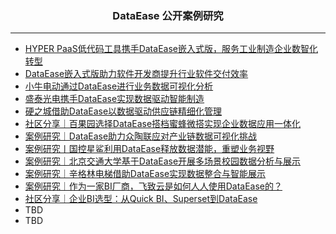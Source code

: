<h3 align="center">DataEase 公开案例研究</h3>

------------------------------

- [HYPER PaaS低代码工具携手DataEase嵌入式版，服务工业制造企业数智化转型](https://blog.fit2cloud.com/?p=f6ec279f-a49d-4176-ac98-300b28cafa55)
- [DataEase嵌入式版助力软件开发商提升行业软件交付效率](https://blog.fit2cloud.com/?p=043dc3c7-e2fb-423d-8cc8-ceb72a261369)
- [小牛电动通过DataEase进行业务数据可视化分析](https://blog.fit2cloud.com/?p=edb31b15-4ce2-4fde-bf3b-3aa6cf185031)
- [盛泰光电携手DataEase实现数据驱动智能制造](https://blog.fit2cloud.com/?p=ef5f7c8b-09c0-4016-a67d-d733b6ff776c)
- [硬之城借助DataEase以数据驱动供应链精细化管理](https://blog.fit2cloud.com/?p=8d2ad36d-8727-4e02-bafb-65a6e644f4de)
- [社区分享｜百果园选择DataEase搭档蜜蜂微搭实现企业数据应用一体化](https://blog.fit2cloud.com/?p=364cd03d-9e73-4bed-8add-5d8ec4d9bf6d)
- [案例研究｜DataEase助力众陶联应对产业链数据可视化挑战](https://blog.fit2cloud.com/?p=1a4f85dd-c73c-4286-a667-3596514cf617)
- [案例研究丨国控星鲨利用DataEase释放数据潜能，重塑业务视野](https://blog.fit2cloud.com/?p=c4612cdf-e983-42d2-9bbb-818929d2eba7)
- [案例研究｜北京交通大学基于DataEase开展多场景校园数据分析与展示](https://blog.fit2cloud.com/?p=9cdd8a00-5094-49c9-879e-a419546a0592)
- [案例研究｜辛格林电梯借助DataEase实现数据整合与智能展示](https://blog.fit2cloud.com/?p=a3cf8301-f10e-4597-87bb-76bb59c7ebc2)
- [案例研究｜作为一家BI厂商，飞致云是如何人人使用DataEase的？](https://blog.fit2cloud.com/?p=69eecf17-13c0-4994-8bba-a2a76352d2b4) 
- [社区分享｜企业BI选型：从Quick BI、Superset到DataEase](https://blog.fit2cloud.com/?p=b86347ff-628f-4d97-b63c-308aea74adf9)
- TBD
- TBD
